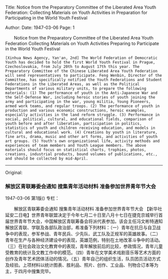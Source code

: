 Title: Notice from the Preparatory Committee of the Liberated Area Youth Federation: Collecting Materials on Youth Activities in Preparation for Participating in the World Youth Festival

Author:
Date: 1947-03-06
Page: 1

　　Notice from the Preparatory Committee of the Liberated Area Youth Federation
    Collecting Materials on Youth Activities
    Preparing to Participate in the World Youth Festival

    [Xinhua News Agency, Yan'an, 2nd] The World Federation of Democratic Youth has decided to hold the first World Youth Festival in Prague, Czechoslovakia, from July 20th to August 17th this year. The Preparatory Committee of the Chinese Liberated Area Youth Federation will send representatives to participate. Feng Wenbin, Director of the Committee, has specifically notified the Youth Federations and Student Federations in the Liberated Areas, as well as the Political Departments of various military units, to prepare the following materials: (1) The performance of youth in the Anti-Japanese War and the Self-Defense War, including heroic stories of youth joining the army and participating in the war, young militia, Young Pioneers, armed work teams, and regular troops. (2) The performance of youth in production and various economic constructions, heroic examples, especially activities in the land reform struggle. (3) Performance in social, political, cultural, and educational fields, comparison of youth before and after liberation, participation in politics, statistics of youth and children receiving education, and models in cultural and educational work. (4) Creations by youth in literature, fine arts, drama, music and other art forms, and activities of youth art groups. (5) Youth's own organizational life, activity methods and experiences of team members and Youth League members. The above materials should focus on statistical charts, trophies, photos, creations, industrial products, bound volumes of publications, etc., and should be collected by mid-April.



<hr /> 

Original: 


### 解放区青联筹委会通知  搜集青年活动材料  准备参加世界青年节大会

1947-03-06
第1版()
专栏：

　　解放区青联筹委会通知
    搜集青年活动材料
    准备参加世界青年节大会
    【新华社延安二日电】世界青年联盟决定于今年七月二十日至八月十七日在捷克京城举行首届世界青年节大会，中国解放区青联筹备会将派代表参加。该会主任冯文彬特通知解放区青联、学联及各部队政治部，希准备下列材料：（一）青年在抗日与自卫战争中的表现，参军参战、青年民兵、少先队、武工队及正规军的英雄故事。（二）青年在生产与各种经济建设中的表现，英雄范例，特别在土地改革斗争中的活动。（三）在社会政治文化教育中的表现，青年解放前后的比较，参政情况，青年儿童受教育的统计及文教工作中的模范。（四）青年在文学美术戏剧音乐等艺术方面的创作及青年艺术团体活动的情况。（五）青年自己的组织生活，队员团员活动方式及经验。上项材料以统计图表、胜利品、照片、创作、工业品、刊物合订本等为主，于四月中搜集完毕。

